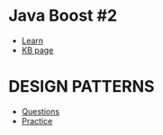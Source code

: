 # Java Boost #2
- [Learn](../../../materials/linkLearn.md)
- [KB page](../../../materials/linkKB.md)

# DESIGN PATTERNS
- [Questions](patterns/README.md)
- [Practice](patterns/tasks/README.md)